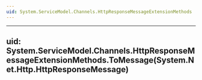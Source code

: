 ```yaml
---
uid: System.ServiceModel.Channels.HttpResponseMessageExtensionMethods
---
```


---
uid: System.ServiceModel.Channels.HttpResponseMessageExtensionMethods.ToMessage(System.Net.Http.HttpResponseMessage)
---
